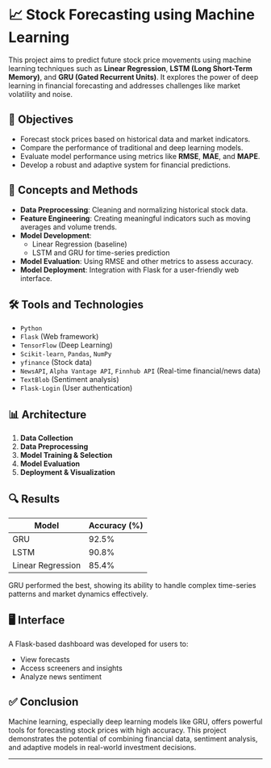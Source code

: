 # 📈 Stock Forecasting using Machine Learning

This project aims to predict future stock price movements using machine learning techniques such as **Linear Regression**, **LSTM (Long Short-Term Memory)**, and **GRU (Gated Recurrent Units)**. It explores the power of deep learning in financial forecasting and addresses challenges like market volatility and noise.

## 📌 Objectives

- Forecast stock prices based on historical data and market indicators.
- Compare the performance of traditional and deep learning models.
- Evaluate model performance using metrics like **RMSE**, **MAE**, and **MAPE**.
- Develop a robust and adaptive system for financial predictions.

## 🧠 Concepts and Methods

- **Data Preprocessing**: Cleaning and normalizing historical stock data.
- **Feature Engineering**: Creating meaningful indicators such as moving averages and volume trends.
- **Model Development**:
  - Linear Regression (baseline)
  - LSTM and GRU for time-series prediction
- **Model Evaluation**: Using RMSE and other metrics to assess accuracy.
- **Model Deployment**: Integration with Flask for a user-friendly web interface.

## 🛠 Tools and Technologies

- `Python`
- `Flask` (Web framework)
- `TensorFlow` (Deep Learning)
- `Scikit-learn`, `Pandas`, `NumPy`
- `yfinance` (Stock data)
- `NewsAPI`, `Alpha Vantage API`, `Finnhub API` (Real-time financial/news data)
- `TextBlob` (Sentiment analysis)
- `Flask-Login` (User authentication)

## 📊 Architecture

1. **Data Collection**
2. **Data Preprocessing**
3. **Model Training & Selection**
4. **Model Evaluation**
5. **Deployment & Visualization**

## 🔍 Results

| Model             | Accuracy (%) |
|------------------|--------------|
| GRU               | 92.5%        |
| LSTM              | 90.8%        |
| Linear Regression | 85.4%        |

GRU performed the best, showing its ability to handle complex time-series patterns and market dynamics effectively.

## 🖥 Interface

A Flask-based dashboard was developed for users to:
- View forecasts
- Access screeners and insights
- Analyze news sentiment


## ✅ Conclusion

Machine learning, especially deep learning models like GRU, offers powerful tools for forecasting stock prices with high accuracy. This project demonstrates the potential of combining financial data, sentiment analysis, and adaptive models in real-world investment decisions.

---

